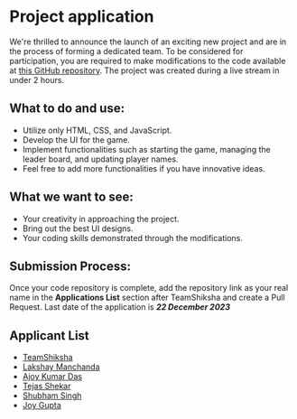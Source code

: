 # Project application

We're thrilled to announce the launch of an exciting new project and are in the process of forming a dedicated team. To be considered for participation, you are required to make modifications to the code available at [this GitHub repository](https://github.com/TeamShiksha/the-vinci-code-game-stream). The project was created during a live stream in under 2 hours.

## What to do and use:

- Utilize only HTML, CSS, and JavaScript.
- Develop the UI for the game.
- Implement functionalities such as starting the game, managing the leader board, and updating player names.
- Feel free to add more functionalities if you have innovative ideas.

## What we want to see:

- Your creativity in approaching the project.
- Bring out the best UI designs.
- Your coding skills demonstrated through the modifications.

## Submission Process:

Once your code repository is complete, add the repository link as your real name in the **Applications List** section after TeamShiksha and create a Pull Request. Last date of the application is **_22 December 2023_**

## Applicant List

- [TeamShiksha](https://github.com/TeamShiksha/the-vinci-code-game-stream)
- [Lakshay Manchanda](https://github.com/lakshayman/the-vinci-code-game-stream)
- [Ajoy Kumar Das](https://github.com/ajoykumardas12/the-vinci-code-game)
- [Tejas Shekar](https://github.com/TejasShekar/the-vinci-code-game-stream)
- [Shubham Singh](https://github.com/shubhamsigdar1/the-vinci-code-game-stream)
- [Joy Gupta](https://github.com/ardourApeX/the-vinci-code-game-stream/tree/develop)
